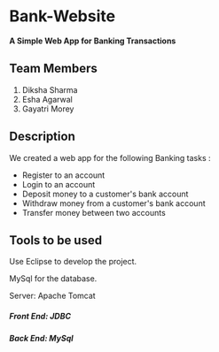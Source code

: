 # Bank-Website

**A Simple Web App for Banking Transactions**

## **Team Members**

1. Diksha Sharma
2. Esha Agarwal
3. Gayatri Morey
 
## **Description**

We created a web app for the following Banking tasks :

- Register to an account 
- Login to an account
- Deposit money to a customer's bank account
- Withdraw money from a customer's bank account
- Transfer money between two accounts

## **Tools to be used**

Use Eclipse to develop the project.

MySql for the database.

Server: Apache Tomcat

##### Front End: JDBC

##### Back End: MySql




 
